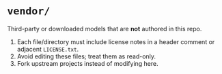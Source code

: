 # `vendor/`

Third-party or downloaded models that are **not** authored in this repo.

1. Each file/directory must include license notes in a header comment or adjacent `LICENSE.txt`.
2. Avoid editing these files; treat them as read-only.
3. Fork upstream projects instead of modifying here. 